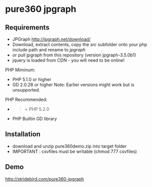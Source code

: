 pure360 jpgraph
===============

## Requirements
* JPGraph http://jpgraph.net/download/
* Download, extract contents, copy the *src* subfolder onto your php include path and rename to *jpgraph*
* or pull jpgraph from this repository (version jpgraph-3.5.0b1)
* jquery is loaded from CDN - you will need to be online!

PHP Miminum:
* PHP 5.1.0 or higher 
* GD 2.0.28 or higher
Note: Earlier versions might work but is unsupported.

PHP Recommended:
* >= PHP 5.2.0
* PHP Builtin GD library


## Installation
* download and unzip pure360demo.zip into target folder
* IMPORTANT : csvfiles must be writable (chmod 777 csvfiles)

## Demo
http://stridebird.com/pure360-jpgraph

